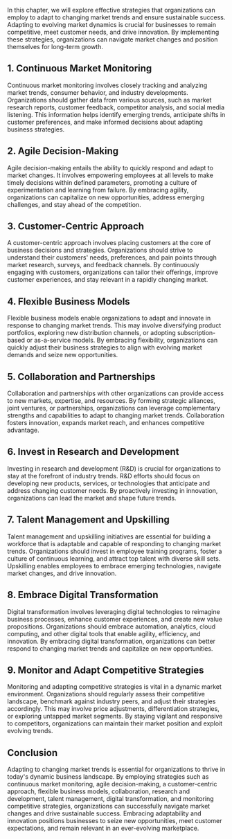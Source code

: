 
In this chapter, we will explore effective strategies that organizations can employ to adapt to changing market trends and ensure sustainable success. Adapting to evolving market dynamics is crucial for businesses to remain competitive, meet customer needs, and drive innovation. By implementing these strategies, organizations can navigate market changes and position themselves for long-term growth.

1\. Continuous Market Monitoring
-------------------------------

Continuous market monitoring involves closely tracking and analyzing market trends, consumer behavior, and industry developments. Organizations should gather data from various sources, such as market research reports, customer feedback, competitor analysis, and social media listening. This information helps identify emerging trends, anticipate shifts in customer preferences, and make informed decisions about adapting business strategies.

2\. Agile Decision-Making
------------------------

Agile decision-making entails the ability to quickly respond and adapt to market changes. It involves empowering employees at all levels to make timely decisions within defined parameters, promoting a culture of experimentation and learning from failure. By embracing agility, organizations can capitalize on new opportunities, address emerging challenges, and stay ahead of the competition.

3\. Customer-Centric Approach
----------------------------

A customer-centric approach involves placing customers at the core of business decisions and strategies. Organizations should strive to understand their customers' needs, preferences, and pain points through market research, surveys, and feedback channels. By continuously engaging with customers, organizations can tailor their offerings, improve customer experiences, and stay relevant in a rapidly changing market.

4\. Flexible Business Models
---------------------------

Flexible business models enable organizations to adapt and innovate in response to changing market trends. This may involve diversifying product portfolios, exploring new distribution channels, or adopting subscription-based or as-a-service models. By embracing flexibility, organizations can quickly adjust their business strategies to align with evolving market demands and seize new opportunities.

5\. Collaboration and Partnerships
---------------------------------

Collaboration and partnerships with other organizations can provide access to new markets, expertise, and resources. By forming strategic alliances, joint ventures, or partnerships, organizations can leverage complementary strengths and capabilities to adapt to changing market trends. Collaboration fosters innovation, expands market reach, and enhances competitive advantage.

6\. Invest in Research and Development
-------------------------------------

Investing in research and development (R\&D) is crucial for organizations to stay at the forefront of industry trends. R\&D efforts should focus on developing new products, services, or technologies that anticipate and address changing customer needs. By proactively investing in innovation, organizations can lead the market and shape future trends.

7\. Talent Management and Upskilling
-----------------------------------

Talent management and upskilling initiatives are essential for building a workforce that is adaptable and capable of responding to changing market trends. Organizations should invest in employee training programs, foster a culture of continuous learning, and attract top talent with diverse skill sets. Upskilling enables employees to embrace emerging technologies, navigate market changes, and drive innovation.

8\. Embrace Digital Transformation
---------------------------------

Digital transformation involves leveraging digital technologies to reimagine business processes, enhance customer experiences, and create new value propositions. Organizations should embrace automation, analytics, cloud computing, and other digital tools that enable agility, efficiency, and innovation. By embracing digital transformation, organizations can better respond to changing market trends and capitalize on new opportunities.

9\. Monitor and Adapt Competitive Strategies
-------------------------------------------

Monitoring and adapting competitive strategies is vital in a dynamic market environment. Organizations should regularly assess their competitive landscape, benchmark against industry peers, and adjust their strategies accordingly. This may involve price adjustments, differentiation strategies, or exploring untapped market segments. By staying vigilant and responsive to competitors, organizations can maintain their market position and exploit evolving trends.

Conclusion
----------

Adapting to changing market trends is essential for organizations to thrive in today's dynamic business landscape. By employing strategies such as continuous market monitoring, agile decision-making, a customer-centric approach, flexible business models, collaboration, research and development, talent management, digital transformation, and monitoring competitive strategies, organizations can successfully navigate market changes and drive sustainable success. Embracing adaptability and innovation positions businesses to seize new opportunities, meet customer expectations, and remain relevant in an ever-evolving marketplace.
